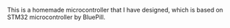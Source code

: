 This is a homemade microcontroller that I have designed, which is based on STM32 microcontroller by BluePill.
